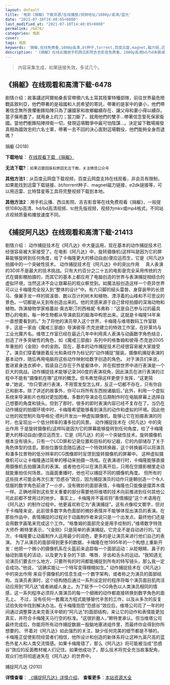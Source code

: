 ```yaml
---
layout: default
title: '电影《捐躯》下载资源/在线播放/视频地址/1080p/高清/蓝光'
date: "2021-07-10T14:40:05+0800"
last_modified_at: "2021-07-10T14:40:05+0800"
permalink: /6478/
categories: 电影
cover:
tags: 电影
keywords: '捐躯,在线免费看,1080p高清,bt种子,torrent,百度云盘,magnet,磁力链,迅雷下载资源'
description: '《捐躯》在线云播放手机西瓜影院吉吉影音免费看，1080p高清bd/hd未删减完整版和tc抢先枪版，mkv/mp4格式，附带bt/torrent种子、magnet/磁力链、百度云盘、网盘资源迅雷下载链接'
---
```


>内容采集生成，如果链接失效，多试几个。


## 《捐躯》在线观看和高清下载-6478

剧情介绍：故事講述阿爾帕桑長官帶領六名土耳其陸軍特種部隊，前往世界最危險戰區敘利亞，他們帶著的是祖國和人民希望的寄託，帶著的是家中的妻小，他們帶著信念無所畏懼衝鋒陷陣只為了讓國家和故鄉繼續存在、讓父母和妻小得以續存。當子彈用盡了，就用身上的刀；當刀斷了，就用他們的雙手…帶著信念誓死保家衛國。當他們衝鋒陷陣捍衛一切，發現這場戰爭中最可怕陰謀…。決定留下戰場揭發真相為國效忠的六名士軍，帶著一去不回的決心面對這場戰役，他們能夠全身而退嗎？


捐躯 (2018)

**下载地址**： [在线观看下载 《捐躯》](https://www.btbtdy.me/btdy/dy14874.html) 


**无法下载?**：`如果迅雷因版权原因无法下载，关注微信公众号 `

**其他方法1**：从百度云网盘下载视频，百度云网盘支持在线观看，非会员有限制，如果能找到迅雷下载链接、bt/torrent种子、magnet磁力链接、e2dk链接等，可以用迅雷、比特彗星等工具将完整视频下载到本地。

**其他方法2**：用手机云播、西瓜影院、吉吉影音等在线免费观看《捐躯》，一般提供1080p高清、hd/bd高清视频、tc抢先版视频，视频为mkv或mp4格式，不同站点视频质量和播放速度不同。


## 《捕捉阿凡达》在线观看和高清下载-21413

剧情介绍： 动作捕捉技术在《阿凡达》中大量运用，现在基本的动作捕捉技术已经很容易被大家接受了。在电影《阿凡达》中，旋转摄像机(这样叫是因为它的屏幕能够旋转到任何角度，给了卡梅隆更大的移动自由)便应运而生，它是《阿凡达》拍摄中的一个突破性技术。 动作捕捉技术在《阿凡达》中的突出作用     真人表演的3D并不是最大的技术挑战。只有大约百分之二十五的电影是完全采用传统的方式在摄影棚拍摄的，而其它的基本上都应用了电脑创造的世界与表演捕捉相结合的虚拟环境，当然这决不会让银幕前的观众察觉到。如魔法般创造这样一个奇异世界可以让卡梅隆完全投入到“整体的设计”中。有六只脚的槌头雷兽、身穿装甲的长颈马、像翼手龙一样的斑溪兽、数以百计的树木和植物、漂浮着的山峰和不可思议的景色。一切都是从无到有创造出来的。他的灵感来源于自己曾经拍摄的深海动物和植物。饰演植物学家格蕾丝·奥古斯汀的西格妮·韦弗称：“这是自己参与过的最具野心的电影。每一种生物都从导演疯狂的脑海中构思出来。这就是卡梅隆14年来一直想要看到的。” 为了将他的演员带入这个世界，卡梅隆与维塔数码工作室联手，这是一家由《魔戒三部曲》导演彼得·杰克逊建立的特效工作室，在好莱坞与工业光魔齐名。维塔工作室已经在最近几年中利用真人表演与动画数字角色结合，创造了许多突破性的角色，如《魔戒三部曲》系列中的格鲁姆和彼得·杰克逊2005年重拍的《金刚》中的金刚。现在，基本的动作捕捉技术已经很容易被大家接受了。演员们穿着镶嵌着反光和条纹作为标记的“动作捕捉”服装。摄像机捕捉表演的基本动作，随后再用电脑将这些动作映射给数字创造的角色。 对于演员们来说，套进紧身连衣裤中，假装自己存在于外星躯体中，并在假想世界中进行表演是一个巨大的挑战。动作捕捉技术能够记录360度的表演视角，因此演员在进行表演的过程中不能有“摄像机在哪”这样的概念。但韦弗觉得这样更便于发挥，“这更简单，”她说，“你只管进行表演，不用管发型怎么样，反正一切都不存在，只有你自己和剧本。除了讲述的故事外，你可以将所有东西抛诸脑后。”此外，利用一个虚拟系统来导演影片也相对更加困难。多数的导演会在后期制作时在电脑屏幕上选择自己想要的角度和镜头。但到了那时，很多的即时表演内容已经不复存在了。当仍在动作捕捉的拍摄环境中时，卡梅隆希望能够看到演员的动作和虚拟的环境。因此他让他的视觉制片指导格伦·德利开发出一种虚拟摄像机，能够让它在拍摄表演的同时，也呈现出一个低分辨率的潘多拉的风景。 动作捕捉技术在《阿凡达》中的突出作用 于是旋转摄像机(这样叫是因为它的屏幕能够旋转到任何角度，给了卡梅隆更大的移动自由)便应运而生，它是《阿凡达》的另一个突破性技术。旋转摄像机根本没有镜头，只有一个LCD屏和记录位置和目标的标记器，它的内部储存了关于角色体型的信息。那些位置信息随后通过一个特效转换器，这个转换器可以将演员和潘多拉景物的低分辨率的CG图像即时反馈到旋转摄像机的屏幕中。 这种虚拟摄像机可以让卡梅隆通过简单的移动来拍摄一场戏。在表演进行时，卡梅隆能够直接用摄像机去拍摄演员的表演。或者他也可以在演员离开后，只用在空摄影棚里走动就能重拍任何场景。当画面重播时，他也可以捕捉不同的摄像机角度。 但所有的这些技术可能会再次引发“恐惑谷”效应，因为捕捉演员的动作只是朝创造一个令人信服的数字角色前进了一小步。没有微妙的面部表情，卡梅隆也只能像是摆弄木偶一样。正确地得到这些至关重要的部分需要他将维塔的技术向前推进到任何其他公司此前都不曾用过的地步。 事实上，卡梅隆并不喜欢将“表情捕捉”这个术语用在《阿凡达》的制作过程中。他更喜欢称它为“表演捕捉”。这有点像咬文嚼字，但对于卡梅隆来说，此前很多数字角色面部的微妙表情并不能够体现出演员的表演。在那些作品中，表情捕捉的过程对于动画制作者来说只是一个出发点，最终他们还是会用数字画笔来完成这个工作。“格鲁姆的面部完全是用手绘制的，”维塔数字特效大师乔·赖特里表示，“《金刚》只是简单的表演捕捉。它完全不是自动进行的。”这次，卡梅隆要让动画制作人运用最少的润色，更多的是让演员来进行他们自己的表演。 为了从演员的面部得到更多的数据，卡梅隆在他1995年的一个构想上重新开发：他把一个微小的摄像机系在头盔前来追踪每一个面部运动：从眨眼睛、鼻子的抽动到眉毛的活动，以及更为复杂的下颌、嘴唇、牙齿和舌头的运动。“我知道无论演员们要去什么地方，只要所有的时间都能捕捉到所有的特写镜头，那么我一定会成功。”他说，“这确实能让一个特写变得栩栩如生。” 动作捕捉技术在《阿凡达》中的突出作用 来自于摄像机的信息生成一个数字架构，或者称之为演员的面部结构。当演员表演时，这个结构随后通过一系列设定好的程序将每个演员面目肌肉活动应用到“阿凡达”或者纳威人身上。为了赋予一个CG角色以人类演员相同的情感，这一系列程序必须将人类演员的每一个细微的动作都直接转换到数字角色的面孔上。 不过，没有任何一套魔法方程式能够替代辛苦的工作，以及从多次的反复试验失败中找到解决办法。在卡梅隆抱怨“恐惑谷”效应后，维塔公司花了一年的时间通过调整算法来完善沃辛顿的“阿凡达”的面部结构，来让它的动作和表情能更加真实，并符合卡梅隆天马行空的标准。“这很折磨人，”赖特里承认。但当维塔公司最终完成后，你能将所有动作捕捉数据一股脑地塞进组件里，而最终你会得到你所想要的。 怀着对《阿凡达》如此强烈的关注，缺少任何完美的细节都是不够的。卡梅隆正促使影院经营者们相信，他所设计和创造的新体系将让这种九英尺高的蓝色外星人和人类交流情感。如果卡梅隆错了，那么《阿凡达》将可能被当成“恐惑谷”效应的反面教材被人们记住。如果他成功了，那么技术将完全充当故事配角，观众们也将彻底迷失在《阿凡达》的世界中。


捕捉阿凡达 (2010)

**详情查看**： [《捕捉阿凡达》详情介绍](/movie/21413/)， **查看更多**：[本站资源大全](/movie/t/all/)

